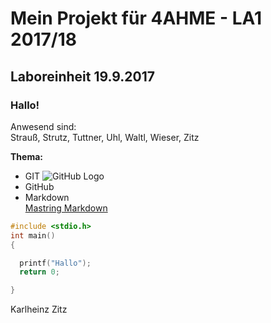 # Mein Projekt für 4AHME - LA1 2017/18

## Laboreinheit 19.9.2017

### Hallo!

Anwesend sind:  
Strauß, Strutz, Tuttner, Uhl, Waltl, Wieser, Zitz

**Thema:** 
* GIT ![GitHub Logo](/index.png)  
* GitHub  
* Markdown  
  [Mastring Markdown](https://guides.github.com/features/mastering-markdown/)
  
 ~~~C  
 #include <stdio.h>  
 int main()  
 {
 
   printf("Hallo");
   return 0;  
 
 }  
 ~~~
Karlheinz Zitz
 
 
